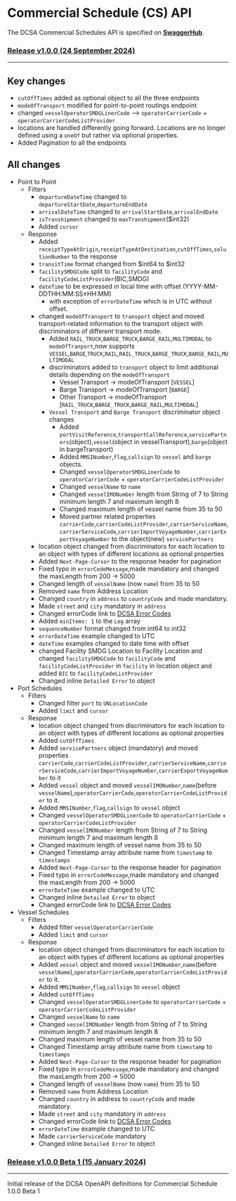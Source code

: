 # Commercial Schedule (CS) API

The DCSA Commercial Schedules API is specified on [**SwaggerHub**](https://app.swaggerhub.com/apis/dcsaorg/DCSA_CS).

### <a name="v100"></a>[Release v1.0.0 (24 September 2024)](https://app.swaggerhub.com/apis-docs/dcsaorg/DCSA_CS/1.0.0)
---

## Key changes
- `cutOffTimes` added as optional object to all the three endpoints
- `modeOfTransport` modified for point-to-point routings endpoint
- changed `vesselOperatorSMDGLinerCode` --> `operatorCarrierCode` + `operatorCarrierCodeListProvider`
- locations are handled differently going forward. Locations are no longer defined using a `oneOf` but rather via optional properties.
- Added Pagination to all the endpoints

## All changes
- Point to Point
  - Filters
    - `departureDateTime` changed to `departureStartDate`,`departureEndDate`
    - `arrivalDateTime` changed to `arrivalStartDate`,`arrivalEndDate`
    - `isTranshipment` changed to `maxTranshipment`($int32)
    - Added `cursor`
  - Response
    - Added `receiptTypeAtOrigin`,`receiptTypeAtDestination`,`cutOffTimes`,`solutionNumber` to the response
    - `transitTime` format changed from $int64 to $int32
    - `facilitySMDGCode` split to `facilityCode` and `facilityCodeListProvider`(BIC,SMDG)
    - `dateTime` to be expressed in local time with offset (YYYY-MM-DDTHH:MM:SS±HH:MM)
      - with exception of `errorDateTime` which is in UTC without offset.
    - changed `modeOfTransport` to `transport` object and moved transport-related information to the transport object with discriminators of different transport mode.
      - Added `RAIL_TRUCK`,`BARGE_TRUCK`,`BARGE_RAIL`,`MULTIMODAL` to `modeOfTranport`,now supports `VESSEL`,`BARGE`,`TRUCK`,`RAIL`,`RAIL_TRUCK`,`BARGE_TRUCK`,`BARGE_RAIL`,`MULTIMODAL`
      - discriminators added to `transport` object to limit additional details depending on the `modeOfTransport`
        - Vessel Transport → modeOfTransport [`VESSEL`]
        - Barge Transport → modeOfTransport [`BARGE`]
        - Other Transport → modeOfTransport [`RAIL_TRUCK`,`BARGE_TRUCK`,`BARGE_RAIL`,`MULTIMODAL`]
      - `Vessel Transport` and `Barge Transport` discriminator object changes
        - Added `portVisitReference`,`transportCallReference`,`servicePartners`(object),`vessel`(object in vesselTransport),`barge`(object in bargeTransport)
        - Added `MMSINumber`,`flag`,`callsign` to `vessel` and `barge` objects.
        - Changed `vesselOperatorSMDGLinerCode` to `operatorCarrierCode` + `operatorCarrierCodeListProvider`
        - Changed `vesselName` to `name`
        - Changed `vesselIMONumber` length from String of 7 to String minimum length 7 and maximum length 8
        - Changed maximum length of vessel name from 35 to 50
        - Moved partner related properties `carrierCode`,`carrierCodeListProvider`,`carrierServiceName`,`carrierServiceCode`,`carrierImportVoyageNumber`,`carrierExportVoyageNumber` to the object(new) `servicePartners`
    - location object changed from discriminators for each location to an object with types of different locations as optional properties
    - Added `Next-Page-Cursor` to the response header for pagination
    - Fixed typo in `errorCodeMessage`,made mandatory and changed the maxLength from 200 -> 5000
    - Changed length of `vesselName` (now `name`) from 35 to 50
    - Removed `name` from Address Location
    - Changed `country` in `address` to `countryCode` and made mandatory.
    - Made `street` and `city` mandatory in `address`
    - Changed errorCode link to [DCSA Error Codes](https://developer.dcsa.org/standard-error-codes)
    - Added `minItems: 1` to the `Leg` array
    - `sequenceNumber` format changed from int64 to int32
    - `errorDateTime` example changed to UTC
    - `dateTime` examples changed to date time with offset
    - changed Facility SMDG Location to Facility Location and changed `facilitySMDGCode` to `facilityCode` and `facilityCodeListProvider` in `facility` in location object and added `BIC` to `facilityCodeListProvider`
    - Changed inline `Detailed Error` to object
- Port Schedules
  - Filters
    - Changed filter `port` to `UNLocationCode`
    - Added `limit` and `cursor`
  - Response
    - location object changed from discriminators for each location to an object with types of different locations as optional properties
    - Added `cutOffTimes`
    - Added `servicePartners` object (mandatory) and moved properties `carrierCode`,`carrierCodeListProvider`,`carrierServiceName`,`carrierServiceCode`,`carrierImportVoyageNumber`,`carrierExportVoyageNumber` to it
    - Added `vessel` object and moved `vesselIMONumber`,`name`(before `vesselName`),`operatorCarrierCode`,`operatorCarrierCodeListProvider` to it.
    - Added `MMSINumber`,`flag`,`callsign` to `vessel` object
    - Changed `vesselOperatorSMDGLinerCode` to `operatorCarrierCode` + `operatorCarrierCodeListProvider`
    - Changed `vesselIMONumber` length from String of 7 to String minimum length 7 and maximum length 8
    - Changed maximum length of vessel name from 35 to 50
    - Changed Timestamp array attribute name from `timestamp` to `timestamps`
    - Added `Next-Page-Cursor` to the response header for pagination
    - Fixed typo in `errorCodeMessage`,made mandatory and changed the maxLength from 200 -> 5000
    - `errorDateTime` example changed to UTC
    - Changed inline `Detailed Error` to object
    - Changed errorCode link to [DCSA Error Codes](https://developer.dcsa.org/standard-error-codes)
- Vessel Schedules
  - Filters
    - Added filter `vesselOperatorCarrierCode`
    - Added `limit` and `cursor`
  - Response
    - location object changed from discriminators for each location to an object with types of different locations as optional properties
    - Added `vessel` object and moved `vesselIMONumber`,`name`(before `vesselName`),`operatorCarrierCode`,`operatorCarrierCodeListProvider` to it.
    - Added `MMSINumber`,`flag`,`callsign` to `vessel` object
    - Added `cutOffTimes`
    - Changed `vesselOperatorSMDGLinerCode` to `operatorCarrierCode` + `operatorCarrierCodeListProvider`
    - Changed `vesselName` to `name`
    - Changed `vesselIMONumber` length from String of 7 to String minimum length 7 and maximum length 8
    - Changed maximum length of vessel name from 35 to 50
    - Changed Timestamp array attribute name from `timestamp` to `timestamps`
    - Added `Next-Page-Cursor` to the response header for pagination
    - Fixed typo in `errorCodeMessage`,made mandatory and changed the maxLength from 200 -> 5000
    - Changed length of `vesselName` (now `name`) from 35 to 50
    - Removed `name` from Address Location
    - Changed `country` in address to `countryCode` and made mandatory.
    - Made `street` and `city` mandatory in `address`
    - Changed errorCode link to [DCSA Error Codes](https://developer.dcsa.org/standard-error-codes)
    - `errorDateTime` example changed to UTC
    - Made `carrierServiceCode` mandatory
    - Changed inline `Detailed Error` to object
      
### <a name="v100B1"></a>[Release v1.0.0 Beta 1 (15 January 2024)](https://app.swaggerhub.com/apis-docs/dcsaorg/DCSA_CS/1.0.0-Beta-1)
---
Initial release of the DCSA OpenAPI definitions for Commercial Schedule 1.0.0 Beta 1

